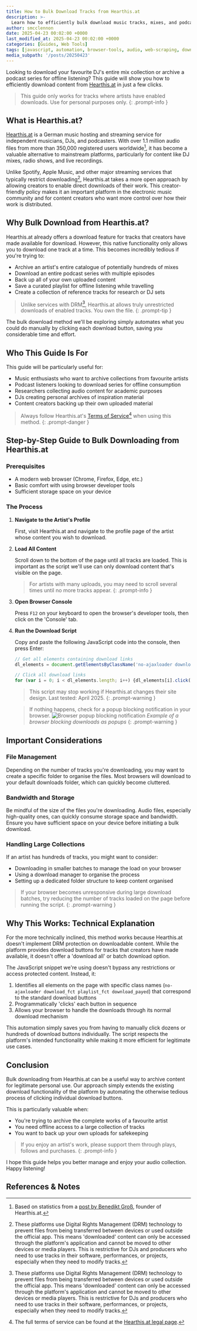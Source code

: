 ```yaml
---
title: How to Bulk Download Tracks from Hearthis.at
description: >-
  Learn how to efficiently bulk download music tracks, mixes, and podcasts from Hearthis.at using a simple browser script. This guide walks you through the process step-by-step, explains why it works, and covers important ethical considerations for responsible downloading.
author: smcclennon
date: 2025-04-23 00:02:00 +0000
last_modified_at: 2025-04-23 00:02:00 +0000
categories: [Guides, Web Tools]
tags: [javascript, automation, browser-tools, audio, web-scraping, downloading]
media_subpath: '/posts/20250423'
---
```


Looking to download your favourite DJ's entire mix collection or archive a podcast series for offline listening? This guide will show you how to efficiently download content from [Hearthis.at][hearthis] in just a few clicks.

> This guide only works for tracks where artists have enabled downloads. Use for personal purposes only.
{: .prompt-info }

## What is Hearthis.at?

[Hearthis.at][hearthis] is a German music hosting and streaming service for independent musicians, DJs, and podcasters. With over 1.1 million audio files from more than 350,000 registered users worldwide[^acrcloud_blog_hearthis], it has become a valuable alternative to mainstream platforms, particularly for content like DJ mixes, radio shows, and live recordings.

Unlike Spotify, Apple Music, and other major streaming services that typically restrict downloading[^drm_restriction], Hearthis.at takes a more open approach by allowing creators to enable direct downloads of their work. This creator-friendly policy makes it an important platform in the electronic music community and for content creators who want more control over how their work is distributed.

## Why Bulk Download from Hearthis.at?

Hearthis.at already offers a download feature for tracks that creators have made available for download. However, this native functionality only allows you to download one track at a time. This becomes incredibly tedious if you're trying to:

- Archive an artist's entire catalogue of potentially hundreds of mixes
- Download an entire podcast series with multiple episodes
- Back up all of your own uploaded content
- Save a curated playlist for offline listening while travelling
- Create a collection of reference tracks for research or DJ sets

> Unlike services with DRM[^drm_restriction], Hearthis.at allows truly unrestricted downloads of enabled tracks. You own the file.
{: .prompt-tip }

The bulk download method we'll be exploring simply automates what you could do manually by clicking each download button, saving you considerable time and effort.

## Who This Guide Is For

This guide will be particularly useful for:

- Music enthusiasts who want to archive collections from favourite artists
- Podcast listeners looking to download series for offline consumption
- Researchers collecting audio content for academic purposes
- DJs creating personal archives of inspiration material
- Content creators backing up their own uploaded material

> Always follow Hearthis.at's [Terms of Service][hearthis_tos][^hearthis_tos] when using this method.
{: .prompt-danger }

## Step-by-Step Guide to Bulk Downloading from Hearthis.at

### Prerequisites

- A modern web browser (Chrome, Firefox, Edge, etc.)
- Basic comfort with using browser developer tools
- Sufficient storage space on your device

### The Process

1. **Navigate to the Artist's Profile**
   
   First, visit Hearthis.at and navigate to the profile page of the artist whose content you wish to download.

2. **Load All Content**
   
   Scroll down to the bottom of the page until all tracks are loaded. This is important as the script we'll use can only download content that's visible on the page.

   > For artists with many uploads, you may need to scroll several times until no more tracks appear.
   {: .prompt-info }

3. **Open Browser Console**
   
   Press `F12` on your keyboard to open the browser's developer tools, then click on the 'Console' tab.

4. **Run the Download Script**
   
   Copy and paste the following JavaScript code into the console, then press Enter:

   ```js
   // Get all elements containing download links
   dl_elements = document.getElementsByClassName('no-ajaxloader download_fct playlist_fct download_payed')

   // Click all download links
   for (var i = 0; i < dl_elements.length; i++) {dl_elements[i].click();}
   ```

   > This script may stop working if Hearthis.at changes their site design. Last tested: April 2025.
   {: .prompt-warning }


   
   > If nothing happens, check for a popup blocking notification in your browser.
   ![Browser popup blocking notification](prevented-pop-up.png)
   *Example of a browser blocking downloads as popups*
   {: .prompt-warning }

## Important Considerations

### File Management

Depending on the number of tracks you're downloading, you may want to create a specific folder to organise the files. Most browsers will download to your default downloads folder, which can quickly become cluttered.

### Bandwidth and Storage

Be mindful of the size of the files you're downloading. Audio files, especially high-quality ones, can quickly consume storage space and bandwidth. Ensure you have sufficient space on your device before initiating a bulk download.

### Handling Large Collections

If an artist has hundreds of tracks, you might want to consider:
- Downloading in smaller batches to manage the load on your browser
- Using a download manager to organise the process
- Setting up a dedicated folder structure to keep content organised

> If your browser becomes unresponsive during large download batches, try reducing the number of tracks loaded on the page before running the script.
{: .prompt-warning }

## Why This Works: Technical Explanation

For the more technically inclined, this method works because Hearthis.at doesn't implement DRM protection on downloadable content. While the platform provides download buttons for tracks that creators have made available, it doesn't offer a 'download all' or batch download option.

The JavaScript snippet we're using doesn't bypass any restrictions or access protected content. Instead, it:

1. Identifies all elements on the page with specific class names (`no-ajaxloader download_fct playlist_fct download_payed`) that correspond to the standard download buttons
2. Programmatically 'clicks' each button in sequence
3. Allows your browser to handle the downloads through its normal download mechanism

This automation simply saves you from having to manually click dozens or hundreds of download buttons individually. The script respects the platform's intended functionality while making it more efficient for legitimate use cases.

## Conclusion

Bulk downloading from Hearthis.at can be a useful way to archive content for legitimate personal use. Our approach simply extends the existing download functionality of the platform by automating the otherwise tedious process of clicking individual download buttons.

This is particularly valuable when:
- You're trying to archive the complete works of a favourite artist
- You need offline access to a large collection of tracks
- You want to back up your own uploads for safekeeping

> If you enjoy an artist's work, please support them through plays, follows and purchases.
{: .prompt-info }

I hope this guide helps you better manage and enjoy your audio collection. Happy listening!

## References & Notes
[^acrcloud_blog_hearthis]: Based on statistics from a [post by Benedikt Groß][acrcloud_blog_hearthis], founder of Hearthis.at.
[^drm_restriction]: These platforms use Digital Rights Management (DRM) technology to prevent files from being transferred between devices or used outside the official app. This means 'downloaded' content can only be accessed through the platform's application and cannot be moved to other devices or media players. This is restrictive for DJs and producers who need to use tracks in their software, performances, or projects, especially when they need to modify tracks.
[^hearthis_tos]: The full terms of service can be found at the [Hearthis.at legal page][hearthis_tos].

[acrcloud_blog_hearthis]: https://blog.acrcloud.com/avoid-copyright-infringement-generate-tracklist-mixes-mashups-music-streaming-services
[hearthis]: https://hearthis.at
[hearthis_tos]: https://hearthis.at/impressum
